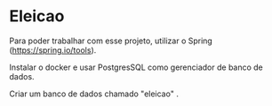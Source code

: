# Eleicao

Para poder trabalhar com esse projeto, utilizar o Spring (https://spring.io/tools).

Instalar o docker e usar PostgresSQL como gerenciador de banco de dados.

Criar um banco de dados chamado "eleicao" .